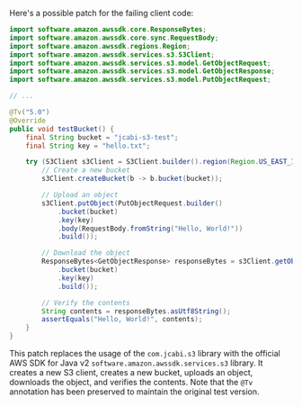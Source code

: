 Here's a possible patch for the failing client code:

```java
import software.amazon.awssdk.core.ResponseBytes;
import software.amazon.awssdk.core.sync.RequestBody;
import software.amazon.awssdk.regions.Region;
import software.amazon.awssdk.services.s3.S3Client;
import software.amazon.awssdk.services.s3.model.GetObjectRequest;
import software.amazon.awssdk.services.s3.model.GetObjectResponse;
import software.amazon.awssdk.services.s3.model.PutObjectRequest;

// ...

@Tv("5.0")
@Override
public void testBucket() {
    final String bucket = "jcabi-s3-test";
    final String key = "hello.txt";

    try (S3Client s3Client = S3Client.builder().region(Region.US_EAST_1).build()) {
        // Create a new bucket
        s3Client.createBucket(b -> b.bucket(bucket));

        // Upload an object
        s3Client.putObject(PutObjectRequest.builder()
            .bucket(bucket)
            .key(key)
            .body(RequestBody.fromString("Hello, World!"))
            .build());

        // Download the object
        ResponseBytes<GetObjectResponse> responseBytes = s3Client.getObjectAsBytes(GetObjectRequest.builder()
            .bucket(bucket)
            .key(key)
            .build());

        // Verify the contents
        String contents = responseBytes.asUtf8String();
        assertEquals("Hello, World!", contents);
    }
}
```

This patch replaces the usage of the `com.jcabi.s3` library with the official AWS SDK for Java v2 `software.amazon.awssdk.services.s3` library. It creates a new S3 client, creates a new bucket, uploads an object, downloads the object, and verifies the contents. Note that the `@Tv` annotation has been preserved to maintain the original test version.